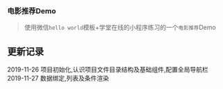 
### 电影推荐Demo

> 使用微信`hello world`模板+学堂在线的小程序练习的一个`电影推荐`Demo


## 更新记录

2019-11-26  项目初始化,认识项目文件目录结构及基础组件,配置全局导航栏
2019-11-27  数据绑定,列表及条件渲染

